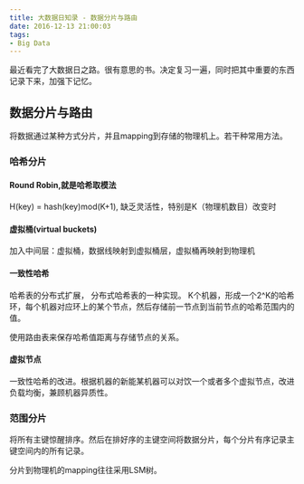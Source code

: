 ```yaml
---
title: 大数据日知录 - 数据分片与路由
date: 2016-12-13 21:00:03
tags:
- Big Data
---
```

最近看完了大数据日之路。很有意思的书。决定复习一遍，同时把其中重要的东西记录下来，加强下记忆。

## 数据分片与路由
将数据通过某种方式分片，并且mapping到存储的物理机上。若干种常用方法。
<!-- more -->
###  哈希分片
#### Round Robin,就是哈希取模法
H(key) = hash(key)mod(K+1), 缺乏灵活性，特别是K（物理机数目）改变时

#### 虚拟桶(virtual buckets)
加入中间层：虚拟桶，数据线映射到虚拟桶层，虚拟桶再映射到物理机

#### 一致性哈希
哈希表的分布式扩展， 分布式哈希表的一种实现。
K个机器，形成一个2^K的哈希环，每个机器对应环上的某个节点，然后存储前一节点到当前节点的哈希范围内的值。

使用路由表来保存哈希值距离与存储节点的关系。

#### 虚拟节点

一致性哈希的改进。根据机器的新能某机器可以对饮一个或者多个虚拟节点，改进负载均衡，兼顾机器异质性。

### 范围分片
将所有主键惊醒排序。然后在排好序的主键空间将数据分片，每个分片有序记录主键空间内的所有记录。 

分片到物理机的mapping往往采用LSM树。
